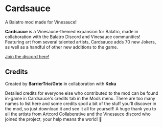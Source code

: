# Cardsauce
A Balatro mod made for Vinesauce!

**Cardsauce** is a Vinesauce-themed expansion for Balatro, made in collaboration with the Balatro Discord and Vinesauce communities! Featuring art from several talented artists, Cardsauce adds 70 new Jokers, as well as a handful of other new additions to the game.

[Join the discord here!](https://discord.gg/evwdM4Tvc5)

## Credits
Created by **BarrierTrio/Gote** in collaboration with **Keku**

Detailed credits for everyone else who contributed to the mod can be found in-game in Cardsauce's credits tab in the Mods menu. There are too many names to list here and some credits spoil a bit of the stuff you'll discover in the mod, so just download it and see it all for yourself!
 A huge thank you to all the artists from Artcord Collaberative and the Vinesauce discord who joined the project, your help means the world! 💚
